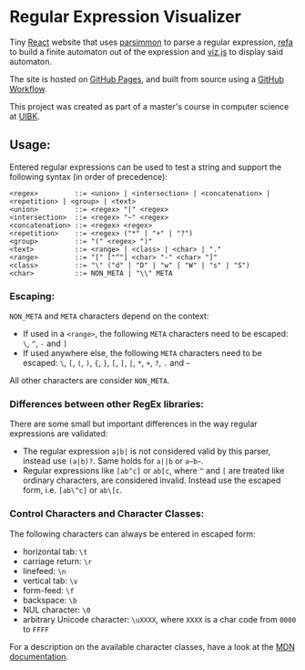 # Regular Expression Visualizer

Tiny [React](https://reactjs.org/) website that uses
[parsimmon](https://github.com/jneen/parsimmon) to parse a regular expression,
[refa](https://github.com/RunDevelopment/refa) to build a finite automaton out of the expression and
[viz.js](http://viz-js.com/) to display said automaton.

The site is hosted on [GitHub Pages](https://meitinger.github.io/regex_viz/),
and built from source using a [GitHub Workflow](https://raw.githubusercontent.com/Meitinger/regex_viz/main/.github/workflows/gh-pages.yml).

This project was created as part of a master's course in computer science at [UIBK](https://informatik.uibk.ac.at/).


## Usage:

Entered regular expressions can be used to test a string and support the
following syntax (in order of precedence):

```bnf
<regex>         ::= <union> | <intersection> | <concatenation> | <repetition> | <group> | <text>
<union>         ::= <regex> "|" <regex>
<intersection>  ::= <regex> "~" <regex>
<concatenation> ::= <regex> <regex>
<repetition>    ::= <regex> ("*" | "+" | "?")
<group>         ::= "(" <regex> ")"
<text>          ::= <range> | <class> | <char> | "."
<range>         ::= "[" ["^"] <char> "-" <char> "]"
<class>         ::= "\" ("d" | "D" | "w" | "W" | "s" | "S")
<char>          ::= NON_META | "\\" META
```

### Escaping:

`NON_META` and `META` characters depend on the context:

- If used in a `<range>`, the following `META` characters need to be escaped:
  `\`, `^`, `-` and `]`
- If used anywhere else, the following `META` characters need to be escaped:
  `\`, `[`, `(`, `)`, `{`, `}`, `[`, `]`, `|`, `*`, `+`, `?`, `.` and `~`

All other characters are consider `NON_META`.


### Differences between other RegEx libraries:

There are some small but important differences in the way regular expressions
are validated:

- The regular expression `a|b|` is not considered valid by this parser,
  instead use `(a|b)?`. Same holds for `a||b` or `a~b~`.
- Regular expressions like `[ab^c]` or `ab[c`, where `^` and `[`
  are treated like ordinary characters, are considered invalid.
  Instead use the escaped form, i.e. `[ab\^c]` or `ab\[c`.


### Control Characters and Character Classes:

The following characters can always be entered in escaped form:

- horizontal tab: `\t`
- carriage return: `\r`
- linefeed: `\n`
- vertical tab: `\v`
- form-feed: `\f`
- backspace: `\b`
- NUL character: `\0`
- arbitrary Unicode character: `\uXXXX`, where `XXXX` is a char code from `0000` to `FFFF`


For a description on the available character classes, have a look at the
[MDN documentation](https://developer.mozilla.org/en-US/docs/Web/JavaScript/Guide/Regular_Expressions/Character_Classes).